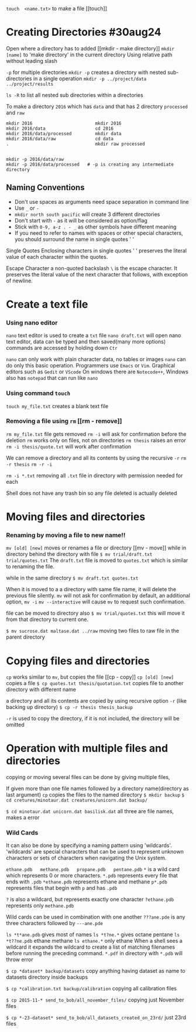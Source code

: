 
`touch  <name.txt>`  to make a file
[[touch]]
# Creating Directories #30aug24 
Open where a directory has to added
[[mkdir - make directory]]
`mkdir [name]`  to 'make directory' in the current directory
	Using relative path without leading slash

`-p`  for multiple directories
`mkdir -p` creates a directory with nested sub-directories in a single operation
`mkdir -p ../project/data ../project/results` 

`ls -R` to list all nested sub directories within a directories

To make a directory `2016` which has `data` and that has 2 directory `processed` and `raw`
```
mkdir 2016                        mkdir 2016
mkdir 2016/data                   cd 2016 
mkdir 2016/data/processed         mkdir data
mkdir 2016/data/raw               cd data
.                                 mkdir raw processed   


mkdir -p 2016/data/raw
mkdir -p 2016/data/processed   # -p is creating any intermediate directory
```   

## Naming Conventions
* Don't use spaces as arguments need space separation in command line
* Use `_` or `-` 
* `mkdir north south pacific` will create 3 different directories
* Don't start with `-` as it will be considered as option/flag
* Stick with `0-9, a-z . - _`  as other symbols have different meaning
* If you need to refer to names with spaces or other special characters, you should surround the name in single quotes ' '

Single Quotes
Enclosing characters in single quotes ' ' preserves the literal value of each character within the quotes.

Escape Character
a non-quoted backslash `\` is the escape character.
It preserves the literal value of the next character that follows, with exception of newline.


# Create a text file
### Using nano editor
`nano` text editor is used to create a `txt` file
`nano draft.txt`   will open nano text editor, data can be typed and then saved(many more options) commands are accessed by holding down `Ctr` 

`nano` can only work with plain character data,   no tables or images
`nano` can do only this basic operation. Programmers use `Emacs` or `Vim`.
Graphical editors such as `Gedit` or `VScode`
On windows there are `Notecode++`,  Windows also has `notepad` that can run like `nano`

### Using command `touch`
`touch my_file.txt`
creates a blank text file

### Removing a file using `rm`    [[rm - remove]]
`rm my_file.txt`    file gets removed
`rm -i`  will ask for confirmation before the deletion
`rm` works only on files, not on directories  `rm thesis`  raises an error
`rm -i thesis/quote.txt` will work after confirmation

We can remove a directory and all its contents by using the recursive `-r`
`rm -r thesis`   `rm -r -i`

`rm -i *.txt`  removing all `.txt` file in directory with permission needed for each

Shell does not have any trash bin so any file deleted is actually deleted

# Moving files and directories

### Renaming by moving a file to new name!!
`mv [old] [new]`  moves or renames a file or directory
[[mv - move]]
while in directory behind the directory with file
`$ mv trial/draft.txt  trial/quotes.txt`
The `draft.txt` file is moved to `quotes.txt`  which is similar to renaming the file.

while in the same directory
`$ mv draft.txt quotes.txt`

When it is moved to a a directory with same file name, it will delete the previous file silently. 
`mv` will not ask for confirmation by default, an additional option, `mv -i` `mv --interactive`
will cause `mv` to request such confirmation.

file can be moved to directory also
`$ mv trial/quotes.txt`  this will move it from that directory to current one.

`$ mv sucrose.dat maltase.dat ../raw`    moving two files to raw file in the parent directory



# Copying files and directories
`cp` works similar to `mv`, but copies the file
[[cp - copy]]
`cp [old] [new]` copies a file
`$ cp quotes.txt thesis/quotation.txt`
copies file to another directory with different name

a directory and all its contents are copied by using recursive option `-r`  (like backing up directory)
`$ cp -r thesis thesis_backup`

`-r` is used to copy the directory, if it is not included, the directory will be omitted



# Operation with multiple files and directories
copying or moving several files can be done by giving multiple files,

If given more than one file names followed by a directory name(directory as last argument) `cp` copies the files to the named directory
`$ mkdir backup`
`$ cd cretures/minotaur.dat creatures/unicorn.dat backup/`

`$ cd minotaur.dat unicorn.dat basilisk.dat`   all three are file names, makes a error


### Wild Cards
It can also be done by specifying a naming pattern using 'wildcards'.
'wildcards' are special characters that can be used to represent unknown characters or sets of characters when navigating the Unix system.

`ethane.pdb   methane.pdb   propane.pdb   pentane.pdb`
`*` is a wild card which represents 0 or more characters.
`*.pdb`  represents every file that ends with `.pdb`
`*ethane.pdb` represents ethane and methane
`p*.pdb` represents files that begin with `p` and has `.pdb`

`?` is also a wildcard, but represents exactly one character
`?ethane.pdb`  represents only `methane.pdb`

Wild cards can be used in combination with one another
`???ane.pde`   is any three characters followed by `---ane.pde`

`ls *t*ane.pdb`    gives most of names
`ls *t?ne.*`          gives octane pentane
`ls *t??ne.pdb`    ethane methane
`ls ethane.*`       only ethane
When a shell sees a wildcard it expands the wildcard to create a list of matching filenames before running the preceding command.
`*.pdf` in directory with `*.pdb` will throw error



`$ cp *dataset* backup/datasets`  copy anything having dataset as name to datasets directory inside backups

`$ cp *calibration.txt backup/calibration`   copying all calibration files

`$ cp 2015-11-* send_to_bob/all_november_files/`   copying just November files

`$ cp *-23-dataset* send_to_bob/all_datasets_created_on_23rd/`   just 23rd files

